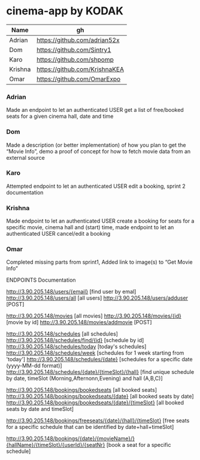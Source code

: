 # cinema-app by KODAK


|  Name | gh  
|---|---|
|Adrian|https://github.com/adrian52x|
|Dom|https://github.com/Sintry1|
|Karo|https://github.com/shpomp|
|Krishna|https://github.com/KrishnaKEA|
|Omar|https://github.com/OmarExpo|


### Adrian
Made an endpoint to let an authenticated USER get a list of free/booked seats for a given cinema hall, date and time

### Dom
Made a description (or better implementation) of how you plan to get the “Movie Info”, demo a proof of concept for how to fetch movie data from an external source

### Karo
Attempted endpoint to let an authenticated USER edit a booking, sprint 2 documentation

### Krishna
Made endpoint to let an authenticated USER create a booking for seats for a specific movie, cinema hall and (start) time, made endpoint to let an authenticated USER cancel/edit a booking

### Omar
Completed missing parts from sprint1, Added link to image(s) to “Get Movie Info”


ENDPOINTS Documentation


http://3.90.205.148/users/{email} [find user by emal]
http://3.90.205.148/users/all [all users]
http://3.90.205.148/users/adduser [POST]

http://3.90.205.148/movies [all movies]
http://3.90.205.148/movies/{id} [movie by id]
http://3.90.205.148/movies/addmovie [POST]

http://3.90.205.148/schedules [all schedules]
http://3.90.205.148/schedules/find/{id} [schedule by id]
http://3.90.205.148/schedules/today [today's schedules]
http://3.90.205.148/schedules/week [schedules for 1 week starting from 'today']
http://3.90.205.148/schedules/{date} [schedules for a specific date (yyyy-MM-dd format)]
http://3.90.205.148/schedules/{date}/{timeSlot}/{hall}  [find unique schedule by date, timeSlot (Morning,Afternonn,Evening) and hall (A,B,C)]

http://3.90.205.148/bookings/bookedseats [all booked seats]
http://3.90.205.148/bookings/bookedseats/{date} [all booked seats by date]
http://3.90.205.148/bookings/bookedseats/{date}/{timeSlot} [all booked seats by date and timeSlot]


http://3.90.205.148/bookings/freeseats/{date}/{hall}/{timeSlot} [free seats for a specific schedule that can be identified by date+hall+timeSlot]

http://3.90.205.148/bookings/{date}/{movieName}/}{hallName}/{timeSlot}/{userId}/{seatNr} [book a seat for a specific schedule]